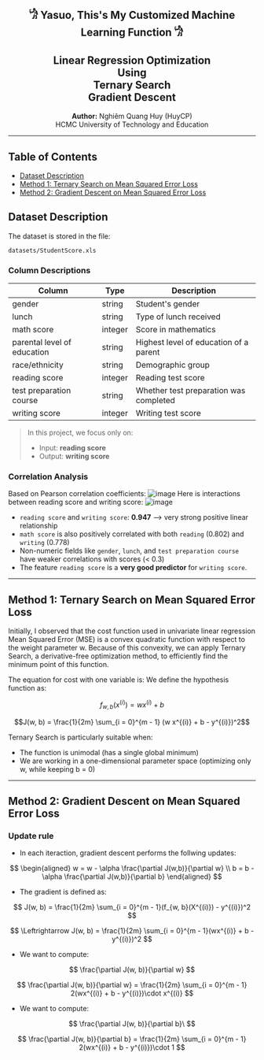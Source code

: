 <p align="center">
  <h2 align="center">𓀝 Yasuo, This's My Customized Machine Learning Function 𓀝</h2>
  <h2 align="center">Linear Regression Optimization <br> Using <br> Ternary Search <br> Gradient Descent </h2>
</p>

<p align="center">
  <strong>Author:</strong> Nghiêm Quang Huy (HuyCP)<br>
  HCMC University of Technology and Education<br>
</p>

---

## Table of Contents

- [Dataset Description](#dataset-description)
- [Method 1: Ternary Search on Mean Squared Error Loss](#method-1-ternary-search-on-mean-squared-error-loss)
- [Method 2: Gradient Descent on Mean Squared Error Loss](#method-2-gradient-descent-on-mean-squared-error-loss)

## Dataset Description

The dataset is stored in the file:

```
datasets/StudentScore.xls
```

### Column Descriptions

| Column                      | Type    | Description                            |
| --------------------------- | ------- | -------------------------------------- |
| gender                      | string  | Student's gender                       |
| lunch                       | string  | Type of lunch received                 |
| math score                  | integer | Score in mathematics                   |
| parental level of education | string  | Highest level of education of a parent |
| race/ethnicity              | string  | Demographic group                      |
| reading score               | integer | Reading test score                     |
| test preparation course     | string  | Whether test preparation was completed |
| writing score               | integer | Writing test score                     |

> In this project, we focus only on:
>
> * Input: **reading score**
> * Output: **writing score**

### Correlation Analysis

Based on Pearson correlation coefficients:
![image](https://github.com/user-attachments/assets/6893aacb-a371-4f90-8093-a60cc40d390f)
Here is interactions between reading score and writing score:
![image](https://github.com/user-attachments/assets/24a92821-6fa4-49c7-844f-bfdf1e24db89)
* `reading score` and `writing score`: **0.947** —> very strong positive linear relationship
* `math score` is also positively correlated with both `reading` (0.802) and `writing` (0.778)
* Non-numeric fields like `gender`, `lunch`, and `test preparation course` have weaker correlations with scores (< 0.3)
* The feature `reading score` is a **very good predictor** for `writing score`.

---
## Method 1: Ternary Search on Mean Squared Error Loss
Initially, I observed that the cost function used in univariate linear regression Mean Squared Error (MSE) is a convex quadratic function with respect to the weight parameter w. Because of this convexity, we can apply Ternary Search, a derivative-free optimization method, to efficiently find the minimum point of this function.

The equation for cost with one variable is:
We define the hypothesis function as:

```math
f_{w,b}(x^{(i)}) = wx^{(i)} + b
```

```math
J(w, b) = \frac{1}{2m} \sum_{i = 0}^{m - 1} (w x^{(i)} + b - y^{(i)})^2
```

Ternary Search is particularly suitable when:
+ The function is unimodal (has a single global minimum)
+ We are working in a one-dimensional parameter space (optimizing only w, while keeping b = 0)

---
## Method 2: Gradient Descent on Mean Squared Error Loss

### Update rule
+ In each iteraction, gradient descent performs the follwing updates:

$$
\begin{aligned}
w = w - \alpha \frac{\partial J(w,b)}{\partial w} \\
b = b - \alpha \frac{\partial J(w,b)}{\partial b}
\end{aligned}
$$

+ The gradient is defined as:

$$
J(w, b) = \frac{1}{2m} \sum_{i = 0}^{m - 1}(f_{w, b}(X^{(i)}) - y^{(i)})^2
$$

$$
\Leftrightarrow J(w, b) = \frac{1}{2m} \sum_{i = 0}^{m - 1}(wx^{(i)} + b - y^{(i)})^2
$$

+ We want to compute:

$$
    \frac{\partial J(w, b)}{\partial w}
$$

$$
    \frac{\partial J(w, b)}{\partial w} = \frac{1}{2m} \sum_{i = 0}^{m - 1} 2(wx^{(i)} + b - y^{(i)})\cdot x^{(i)}
$$

+ We want to compute:
  
$$
    \frac{\partial J(w, b)}{\partial b}\
$$

$$
    \frac{\partial J(w, b)}{\partial b} = \frac{1}{2m} \sum_{i = 0}^{m - 1} 2(wx^{(i)} + b - y^{(i)})\cdot 1
$$

